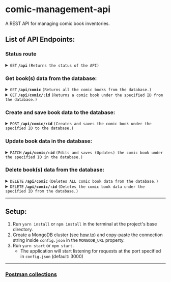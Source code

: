 # comic-management-api
A REST API for managing comic book inventories.


## List of API Endpoints:
### Status route
<details>
 <summary><code>GET</code> <code><b>/api</b></code> <code>(Returns the status of the API)</code></summary>

##### Parameters
<code>None</code>

##### Response(s)

> |   http code   |        content-type        | response                                          |
> |---------------|----------------------------|-------------------------------------------------- |
> |     `200`     | `text/plain;charset=UTF-8` | `{"status": "success", timestamp: 1729072605904}` |

</details>

### Get book(s) data from the database:
<details>
 <summary><code>GET</code> <code><b>/api/comic</b></code> <code>(Returns all the comic books from the database.)</code></summary>

##### Parameters
<code>None</code>

##### Response(s)

> |   http code   |    content-type    | response                                                                                  |
> |---------------|--------------------|-------------------------------------------------------------------------------------------|
> |     `200`     | `application/json` | `{"status": "success", timestamp: 1729072605904, books: [{...}, {...}, ...], errors: []}` |

</details>
<details>
 <summary><code>GET</code> <code><b>/api/comic/:id</b></code> <code>(Returns a comic book under the specified ID from the database.)</code></summary>

##### Parameters
> | name      |  type     | data type               | description                                                           |
> |-----------|-----------|-------------------------|-----------------------------------------------------------------------|
> | id        | required  | number                  | The unique ID of the book.                                            |

##### Response(s)

> |   http code   |    content-type    | response                                                                                                                                  |
> |---------------|--------------------|-------------------------------------------------------------------------------------------------------------------------------------------|
> |     `200`     | `application/json` | `{"status": "success", timestamp: 1729072605904, book: {...}, errors: []}`                                                                |
> |     `400`     | `application/json` | `{"status": "failed", timestamp: 1729072605904, message: "An invalid type for 'id' was provided, expected of type 'number'." errors: []}` |
> |     `404`     | `application/json` | `{"status": "failed", timestamp: 1729072605904, message: "No comic book exists for the specified id." errors: []}`                        |

</details>

### Create and save book data to the database:
<details>
 <summary><code>POST</code> <code><b>/api/comic/:id</b></code> <code>(Creates and saves the comic book under the specified ID to the database.)</code></summary>

##### Parameters
> | name |   type    | data type | description                |
> |------|-----------|-----------|----------------------------|
> |  id  | required  |  number   | The unique ID of the book. |

##### Response(s)

> |   http code   |   content-type     | response                                                                                                                                  |
> |---------------|--------------------|-------------------------------------------------------------------------------------------------------------------------------------------|
> |     `200`     | `application/json` | `{"status": "success", timestamp: 1729072605904, data: {...}, errors: []}`                                                                |
> |     `400`     | `application/json` | `{"status": "failed", timestamp: 1729072605904, message: "An invalid type for 'id' was provided, expected of type 'number'." errors: []}` |
> |     `400`     | `application/json` | `{"status": "failed", timestamp: 1729072605904, message: "A book already exists for the specified id." errors: []}`                       |
> |     `400`     | `application/json` | `{"status": "failed", timestamp: 1729072605904, message: "An error occured while creating the comic book." errors: [...]}`                |
> |     `500`     | `application/json` | `{"status": "failed", timestamp: 1729072605904, message: "An error occured while saving the comic book to the database." errors: [...]}`  |

</details>

### Update book data in the database:
<details>
 <summary><code>PATCH</code> <code><b>/api/comic/:id</b></code> <code>(Edits and saves (Updates) the comic book under the specified ID in the database.)</code></summary>

##### Parameters
> | name |   type   | data type | description                |
> |------|----------|-----------|----------------------------|
> |  id  | required |  number   | The unique ID of the book. |

##### Response(s)

> | http code |    content-type    | response                                                                                                                                                   |
> |-----------|--------------------|------------------------------------------------------------------------------------------------------------------------------------------------------------|
> |   `200`   | `application/json` | `{"status": "success", timestamp: 1729072605904, data: {...}, errors: []}`                                                                                 |
> |   `400`   | `application/json` | `{"status": "failed", timestamp: 1729072605904, message: "An invalid type for 'id' was provided, expected of type 'number'." errors: []}`                  |
> |   `400`   | `application/json` | `{"status": "failed", timestamp: 1729072605904, message: "No book exists under the specified id." errors: []}`                                             |
> |   `400`   | `application/json` | `{"status": "failed", timestamp: 1729072605904, message: "The property '{key}' does not exist in the comic book data." errors: []}`                        |
> |   `400`   | `application/json` | `{"status": "failed", timestamp: 1729072605904, message: "Invalid value type '{type}' provided for property '{key}', expected '{correctType}" errors: []}` |
> |   `500`   | `application/json` | `{"status": "failed", timestamp: 1729072605904, message: "An error occured while saving the comic book to the database." errors: [...]}`                   |

</details>

### Delete book(s) data from the database:
<details>
 <summary><code>DELETE</code> <code><b>/api/comic</b></code> <code>(Deletes ALL comic book data from the database.)</code></summary>

##### Parameters
<code>none</code>

##### Response(s)

> | http code |    content-type    | response                                                                   |
> |-----------|--------------------|----------------------------------------------------------------------------|
> |   `200`   | `application/json` | `{"status": "success", timestamp: 1729072605904, data: {}, errors: []}`    |

</details>

<details>
 <summary><code>DELETE</code> <code><b>/api/comic/:id</b></code> <code>(Deletes the comic book data under the specified ID from the database.)</code></summary>

##### Parameters
> | name |   type    | data type | description                |
> |------|-----------|-----------|----------------------------|
> |  id  |  required |  number   | The unique ID of the book. |

##### Response(s)

> | http code |    content-type    | response                                                                                                                                     |
> |-----------|--------------------|----------------------------------------------------------------------------------------------------------------------------------------------|
> |   `200`   | `application/json` | `{"status": "success", timestamp: 1729072605904, data: {}, errors: []}`                                                                      |
> |   `400`   | `application/json` | `{"status": "failed", timestamp: 1729072605904, message: "An invalid type for 'id' was provided, expected of type 'number'." errors: []}`    |
> |   `400`   | `application/json` | `{"status": "failed", timestamp: 1729072605904, message: "No book exists under the specified id." errors: []}`                               |
> |   `500`   | `application/json` | `{"status": "failed", timestamp: 1729072605904, message: "An error occured while deleting the comic book from the database." errors: [...]}` |

</details>

------------------------------------------------------------------------------------------
## Setup:

1. Run <code>yarn install</code> or <code>npm install</code> in the terminal at the project's base directory.
2. Create a MongoDB cluster (see [how to](https://www.mongodb.com/resources/products/platform/mongodb-atlas-tutorial)) and copy-paste the connection string inside <code>config.json</code> in the <code>MONGODB_URL</code> property.
3. Run <code>yarn start</code> or <code>npm start</code>.
   - The application will start listening for requests at the port specified in <code>config.json</code> (default: 3000)

------------------------------------------------------------------------------------------
### [Postman collections](https://drive.google.com/file/d/11pGMhVNSgWIbPThwcqFxLMfti2D8bNzT/view?usp=sharing)